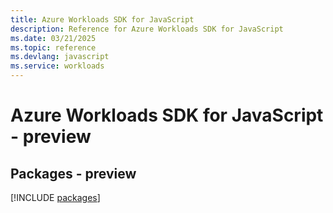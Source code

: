 ```yaml
---
title: Azure Workloads SDK for JavaScript
description: Reference for Azure Workloads SDK for JavaScript
ms.date: 03/21/2025
ms.topic: reference
ms.devlang: javascript
ms.service: workloads
---
```

# Azure Workloads SDK for JavaScript - preview
## Packages - preview
[!INCLUDE [packages](workloads-index.md)]